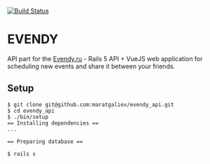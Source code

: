 [![Build Status](https://travis-ci.org/maratgaliev/evendy_api.svg?branch=master)](https://travis-ci.org/maratgaliev/evendy_api)

# EVENDY

API part for the [Evendy.ru](http://evendy.ru) - Rails 5 API + VueJS web application for scheduling new events and share it between your friends.

## Setup

```
$ git clone git@github.com:maratgaliev/evendy_api.git
$ cd evendy_api
$ ./bin/setup
== Installing dependencies ==
...

== Preparing database ==

$ rails s
```